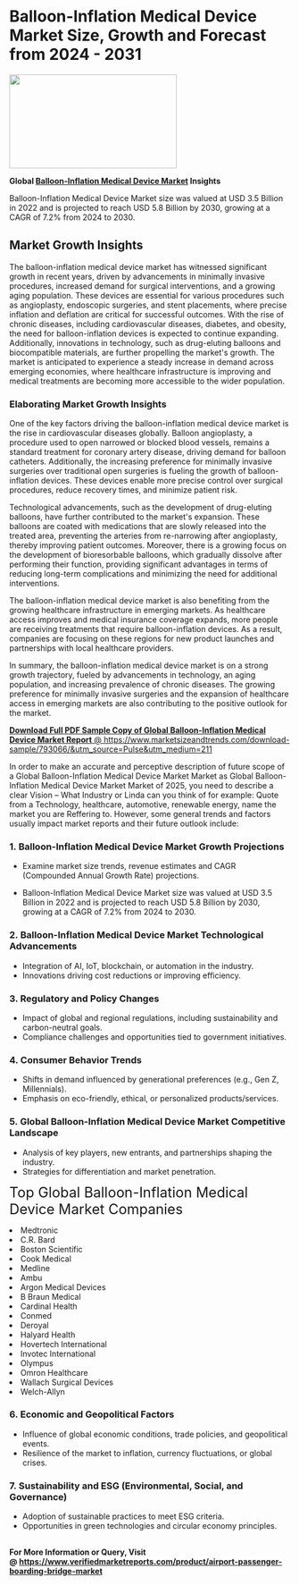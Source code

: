 <H1>Balloon-Inflation Medical Device Market Size, Growth and Forecast from 2024 - 2031</H1><img class="aligncenter size-medium wp-image-584254" src="https://thirdeyenews.in/wp-content/uploads/2024/09/Global-Market-Research-300x168.jpeg" alt="" width="300" height="168" /><p><strong>Global&nbsp;<a href="https://www.marketsizeandtrends.com/download-sample/793066/&amp;utm_source=Pulse&amp;utm_medium=211">Balloon-Inflation Medical Device Market</a> Insights</strong></p><p>Balloon-Inflation Medical Device Market size was valued at USD 3.5 Billion in 2022 and is projected to reach USD 5.8 Billion by 2030, growing at a CAGR of 7.2% from 2024 to 2030.</p><p><h2>Market Growth Insights</h2> <p>The balloon-inflation medical device market has witnessed significant growth in recent years, driven by advancements in minimally invasive procedures, increased demand for surgical interventions, and a growing aging population. These devices are essential for various procedures such as angioplasty, endoscopic surgeries, and stent placements, where precise inflation and deflation are critical for successful outcomes. With the rise of chronic diseases, including cardiovascular diseases, diabetes, and obesity, the need for balloon-inflation devices is expected to continue expanding. Additionally, innovations in technology, such as drug-eluting balloons and biocompatible materials, are further propelling the market's growth. The market is anticipated to experience a steady increase in demand across emerging economies, where healthcare infrastructure is improving and medical treatments are becoming more accessible to the wider population.</p> <p><a href="sample-link-here"></a></p> <h3>Elaborating Market Growth Insights</h3> <p>One of the key factors driving the balloon-inflation medical device market is the rise in cardiovascular diseases globally. Balloon angioplasty, a procedure used to open narrowed or blocked blood vessels, remains a standard treatment for coronary artery disease, driving demand for balloon catheters. Additionally, the increasing preference for minimally invasive surgeries over traditional open surgeries is fueling the growth of balloon-inflation devices. These devices enable more precise control over surgical procedures, reduce recovery times, and minimize patient risk.</p> <p>Technological advancements, such as the development of drug-eluting balloons, have further contributed to the market's expansion. These balloons are coated with medications that are slowly released into the treated area, preventing the arteries from re-narrowing after angioplasty, thereby improving patient outcomes. Moreover, there is a growing focus on the development of bioresorbable balloons, which gradually dissolve after performing their function, providing significant advantages in terms of reducing long-term complications and minimizing the need for additional interventions.</p> <p>The balloon-inflation medical device market is also benefiting from the growing healthcare infrastructure in emerging markets. As healthcare access improves and medical insurance coverage expands, more people are receiving treatments that require balloon-inflation devices. As a result, companies are focusing on these regions for new product launches and partnerships with local healthcare providers.</p> <p>In summary, the balloon-inflation medical device market is on a strong growth trajectory, fueled by advancements in technology, an aging population, and increasing prevalence of chronic diseases. The growing preference for minimally invasive surgeries and the expansion of healthcare access in emerging markets are also contributing to the positive outlook for the market.</p> <p><a href="more-insights-link-here"></p><p><span class=""><strong>Download Full PDF Sample Copy of Global Balloon-Inflation Medical Device Market Report</strong> @ <a href="https://www.marketsizeandtrends.com/download-sample/793066/&amp;utm_source=Pulse&amp;utm_medium=211" target="_blank">https://www.marketsizeandtrends.com/download-sample/793066/&amp;utm_source=Pulse&amp;utm_medium=211</a></span></p><p>In order to make an accurate and perceptive description of future scope of a Global&nbsp;Balloon-Inflation Medical Device Market Market as Global&nbsp;Balloon-Inflation Medical Device Market Market of 2025, you need to describe a clear Vision &ndash; What Industry or Linda can you think of for example: Quote from a Technology, healthcare, automotive, renewable energy, name the market you are Reffering to. However, some general trends and factors usually impact market reports and their future outlook include:</p><h3>1.&nbsp;<strong>Balloon-Inflation Medical Device Market Growth Projections</strong></h3><ul><li>Examine market size trends, revenue estimates and CAGR (Compounded Annual Growth Rate) projections.</li><li><p>Balloon-Inflation Medical Device Market size was valued at USD 3.5 Billion in 2022 and is projected to reach USD 5.8 Billion by 2030, growing at a CAGR of 7.2% from 2024 to 2030.</p></li></ul><h3>2.&nbsp;<strong>Balloon-Inflation Medical Device Market Technological Advancements</strong></h3><ul><li>Integration of AI, IoT, blockchain, or automation in the industry.</li><li>Innovations driving cost reductions or improving efficiency.</li></ul><h3>3.&nbsp;<strong>Regulatory and Policy Changes</strong></h3><ul><li>Impact of global and regional regulations, including sustainability and carbon-neutral goals.</li><li>Compliance challenges and opportunities tied to government initiatives.</li></ul><h3>4.&nbsp;<strong>Consumer Behavior Trends</strong></h3><ul><li>Shifts in demand influenced by generational preferences (e.g., Gen Z, Millennials).</li><li>Emphasis on eco-friendly, ethical, or personalized products/services.</li></ul><h3>5.&nbsp;<strong>Global Balloon-Inflation Medical Device Market Competitive Landscape</strong></h3><ul><li>Analysis of key players, new entrants, and partnerships shaping the industry.</li><li>Strategies for differentiation and market penetration.</li></ul><p data-pm-slice="1 1 []"><span style="color: inherit; font-family: inherit; font-size: 25px;">Top Global Balloon-Inflation Medical Device Market Companies</span></p><div class="" data-test-id=""><p><li>Medtronic</li><li> C.R. Bard</li><li> Boston Scientific</li><li> Cook Medical</li><li> Medline</li><li> Ambu</li><li> Argon Medical Devices</li><li> B Braun Medical</li><li> Cardinal Health</li><li> Conmed</li><li> Deroyal</li><li> Halyard Health</li><li> Hovertech International</li><li> Invotec International</li><li> Olympus</li><li> Omron Healthcare</li><li> Wallach Surgical Devices</li><li> Welch-Allyn</li></p></div><h3>6.&nbsp;<strong>Economic and Geopolitical Factors</strong></h3><ul><li>Influence of global economic conditions, trade policies, and geopolitical events.</li><li>Resilience of the market to inflation, currency fluctuations, or global crises.</li></ul><h3>7.&nbsp;<strong>Sustainability and ESG (Environmental, Social, and Governance)</strong></h3><ul><li>Adoption of sustainable practices to meet ESG criteria.</li><li>Opportunities in green technologies and circular economy principles.</li></ul><h2><strong style="font-size: 14px;">For More Information or Query, Visit @&nbsp;</strong><a style="background-color: #ffffff; font-size: 14px;" href="https://www.marketsizeandtrends.com/report/balloon-inflation-medical-device-market/" target="_blank">https://www.verifiedmarketreports.com/product/airport-passenger-boarding-bridge-market</a></h2>
